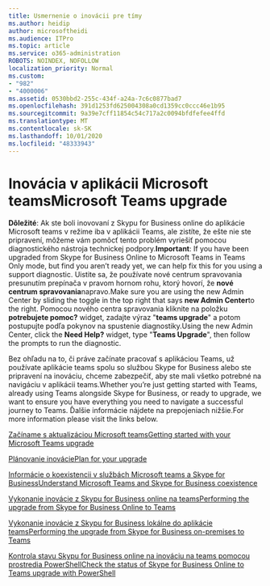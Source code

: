```yaml
---
title: Usmernenie o inovácii pre tímy
ms.author: heidip
author: microsoftheidi
ms.audience: ITPro
ms.topic: article
ms.service: o365-administration
ROBOTS: NOINDEX, NOFOLLOW
localization_priority: Normal
ms.custom:
- "982"
- "4000006"
ms.assetid: 0530bbd2-255c-434f-a24a-7c6c0877bad7
ms.openlocfilehash: 391d1253fd625004308a0cd1359cc0ccc46e1b95
ms.sourcegitcommit: 9a39e7cff11854c54c717a2c0094bfdfefee4ffd
ms.translationtype: MT
ms.contentlocale: sk-SK
ms.lasthandoff: 10/01/2020
ms.locfileid: "48333943"
---
```

# <a name="microsoft-teams-upgrade"></a><span data-ttu-id="f0ce1-102">Inovácia v aplikácii Microsoft teams</span><span class="sxs-lookup"><span data-stu-id="f0ce1-102">Microsoft Teams upgrade</span></span>

<span data-ttu-id="f0ce1-103">**Dôležité**: Ak ste boli inovovaní z Skypu for Business online do aplikácie Microsoft teams v režime iba v aplikácii Teams, ale zistíte, že ešte nie ste pripravení, môžeme vám pomôcť tento problém vyriešiť pomocou diagnostického nástroja technickej podpory.</span><span class="sxs-lookup"><span data-stu-id="f0ce1-103">**Important**: If you have been upgraded from Skype for Business Online to Microsoft Teams in Teams Only mode, but find you aren’t ready yet, we can help fix this for you using a support diagnostic.</span></span> <span data-ttu-id="f0ce1-104">Uistite sa, že používate nové centrum spravovania presunutím prepínača v pravom hornom rohu, ktorý hovorí, že **nové centrum spravovania**napravo.</span><span class="sxs-lookup"><span data-stu-id="f0ce1-104">Make sure you are using the new Admin Center by sliding the toggle in the top right that says **new Admin Center**to the right.</span></span> <span data-ttu-id="f0ce1-105">Pomocou nového centra spravovania kliknite na položku **potrebujete pomoc?** widget, zadajte výraz "**teams upgrade**" a potom postupujte podľa pokynov na spustenie diagnostiky.</span><span class="sxs-lookup"><span data-stu-id="f0ce1-105">Using the new Admin Center, click the **Need Help?** widget, type "**Teams Upgrade**", then follow the prompts to run the diagnostic.</span></span>

<span data-ttu-id="f0ce1-106">Bez ohľadu na to, či práve začínate pracovať s aplikáciou Teams, už používate aplikácie teams spolu so službou Skype for Business alebo ste pripravení na inováciu, chceme zabezpečiť, aby ste mali všetko potrebné na navigáciu v aplikácii teams.</span><span class="sxs-lookup"><span data-stu-id="f0ce1-106">Whether you’re just getting started with Teams, already using Teams alongside Skype for Business, or ready to upgrade, we want to ensure you have everything you need to navigate a successful journey to Teams.</span></span> <span data-ttu-id="f0ce1-107">Ďalšie informácie nájdete na prepojeniach nižšie.</span><span class="sxs-lookup"><span data-stu-id="f0ce1-107">For more information please visit the links below.</span></span>

[<span data-ttu-id="f0ce1-108">Začíname s aktualizáciou Microsoft teams</span><span class="sxs-lookup"><span data-stu-id="f0ce1-108">Getting started with your Microsoft Teams upgrade</span></span>](https://docs.microsoft.com/MicrosoftTeams/upgrade-start-here)

[<span data-ttu-id="f0ce1-109">Plánovanie inovácie</span><span class="sxs-lookup"><span data-stu-id="f0ce1-109">Plan for your upgrade</span></span>](https://docs.microsoft.com/MicrosoftTeams/upgrade-plan-journey)

[<span data-ttu-id="f0ce1-110">Informácie o koexistencii v službách Microsoft teams a Skype for Business</span><span class="sxs-lookup"><span data-stu-id="f0ce1-110">Understand Microsoft Teams and Skype for Business coexistence</span></span>](https://docs.microsoft.com/MicrosoftTeams/teams-and-skypeforbusiness-coexistence-and-interoperability)

[<span data-ttu-id="f0ce1-111">Vykonanie inovácie z Skypu for Business online na teams</span><span class="sxs-lookup"><span data-stu-id="f0ce1-111">Performing the upgrade from Skype for Business Online to Teams</span></span>](https://docs.microsoft.com/MicrosoftTeams/upgrade-to-teams-execute-skypeforbusinessonline)

[<span data-ttu-id="f0ce1-112">Vykonanie inovácie z Skypu for Business lokálne do aplikácie teams</span><span class="sxs-lookup"><span data-stu-id="f0ce1-112">Performing the upgrade from Skype for Business on-premises to Teams</span></span>](https://docs.microsoft.com/MicrosoftTeams/upgrade-to-teams-execute-skypeforbusinesshybridonprem)
 
[<span data-ttu-id="f0ce1-113">Kontrola stavu Skypu for Business online na inováciu na teams pomocou prostredia PowerShell</span><span class="sxs-lookup"><span data-stu-id="f0ce1-113">Check the status of Skype for Business Online to Teams upgrade with PowerShell</span></span>](https://docs.microsoft.com/powershell/module/skype/get-csteamsupgradestatus?view=skype-ps)